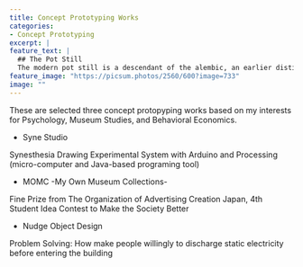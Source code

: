 ```yaml
---
title: Concept Prototyping Works
categories:
- Concept Prototyping
excerpt: |
feature_text: |
  ## The Pot Still
  The modern pot still is a descendant of the alembic, an earlier distillation device
feature_image: "https://picsum.photos/2560/600?image=733"
image: ""
---
```


These are selected three concept protopyping works based on my interests for Psychology, Museum Studies, and Behavioral Economics.  

* Syne Studio

Synesthesia Drawing Experimental System with Arduino and Processing (micro-computer and Java-based programing tool)

* MOMC -My Own Museum Collections-

Fine Prize from The Organization of Advertising Creation Japan, 4th Student Idea Contest to Make the Society Better

* Nudge Object Design

Problem Solving: How make people willingly to discharge static electricity before entering the building
